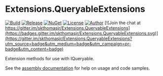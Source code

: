 # Extensions.QueryableExtensions

[![Build](https://ci.appveyor.com/api/projects/status/ge42143b4ub5nlx6?svg=true)](https://ci.appveyor.com/project/skthomasjr/extensions-queryableextensions)
[![Release](https://img.shields.io/github/release/skthomasjr/Extensions.QueryableExtensions.svg?maxAge=2592000)](https://github.com/skthomasjr/Extensions.QueryableExtensions/releases)
[![NuGet](https://img.shields.io/nuget/v/Extensions.QueryableExtensions.svg)](https://www.nuget.org/packages/Extensions.QueryableExtensions)
[![License](https://img.shields.io/github/license/skthomasjr/Extensions.QueryableExtensions.svg?maxAge=2592000)](LICENSE.md)
[![Author](https://img.shields.io/badge/author-Scott%20K.%20Thomas%2C%20Jr.-blue.svg?maxAge=2592000)](https://www.linkedin.com/in/skthomasjr)
[![Join the chat at https://gitter.im/skthomasjr/Extensions.QueryableExtensions](https://badges.gitter.im/skthomasjr/Extensions.QueryableExtensions.svg)](https://gitter.im/skthomasjr/Extensions.QueryableExtensions?utm_source=badge&utm_medium=badge&utm_campaign=pr-badge&utm_content=badge)

Extension methods for use with IQueryable<T>.

See the [assembly documentation](https://skthomasjr.github.io/Extensions.QueryableExtensions/Site/Help/) for help on usage and code samples.
